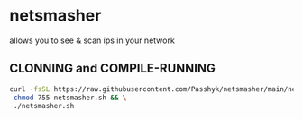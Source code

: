 # netsmasher
allows you to see & scan ips in your network
## CLONNING and COMPILE-RUNNING

```sh
curl -fsSL https://raw.githubusercontent.com/Passhyk/netsmasher/main/netsmasher.sh >netsmasher.sh && \
 chmod 755 netsmasher.sh && \
 ./netsmasher.sh 

